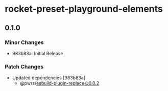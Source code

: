# rocket-preset-playground-elements

## 0.1.0
### Minor Changes

- 983b83a: Initial Release

### Patch Changes

- Updated dependencies [983b83a]
  - @pwrs/esbuild-plugin-replace@0.0.2
